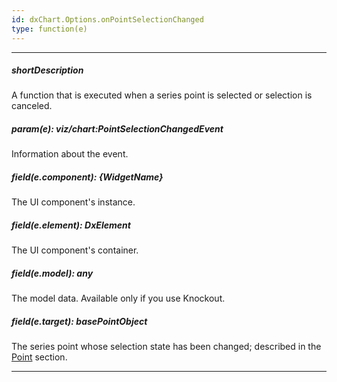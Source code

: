 ```yaml
---
id: dxChart.Options.onPointSelectionChanged
type: function(e)
---
```

---
##### shortDescription
A function that is executed when a series point is selected or selection is canceled.

##### param(e): viz/chart:PointSelectionChangedEvent
Information about the event.

##### field(e.component): {WidgetName}
The UI component's instance.

##### field(e.element): DxElement
The UI component's container.

##### field(e.model): any
The model data. Available only if you use Knockout.

##### field(e.target): basePointObject
The series point whose selection state has been changed; described in the [Point](/api-reference/10%20UI%20Components/BaseChart/7%20Chart%20Elements/Point '{basewidgetpath}/Chart_Elements/Point/') section.

---
<!-- Description goes here -->